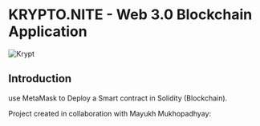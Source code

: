 # KRYPTO.NITE - Web 3.0 Blockchain Application
![Krypt](https://iili.io/HjR9tKg.md.png)

## Introduction
use MetaMask to Deploy a Smart contract in Solidity (Blockchain).



Project created in collaboration with Mayukh Mukhopadhyay: 
